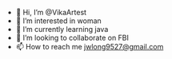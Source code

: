 - 👋 Hi, I’m @VikaArtest
- 👀 I’m interested in woman
- 🌱 I’m currently learning java
- 💞️ I’m looking to collaborate on FBI
- 📫 How to reach me jwlong9527@gmail.com

<!---
VikaArtest/VikaArtest is a ✨ special ✨ repository because its `README.md` (this file) appears on your GitHub profile.
You can click the Preview link to take a look at your changes.
--->
